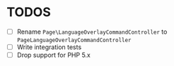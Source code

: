 TODOS
=====

- [ ] Rename `Page\LanguageOverlayCommandController` to `PageLanguageOverlayCommandController`
- [ ] Write integration tests
- [ ] Drop support for PHP 5.x